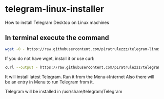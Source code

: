 # telegram-linux-installer
How to install Telegram Desktop on Linux machines

## In terminal execute the command

```bash
wget -O - https://raw.githubusercontent.com/p1ratrulezzz/telegram-linux-installer/master/telegram-installer.sh | bash
```

If you do not have wget, install it or use curl:


```bash
curl --output - https://raw.githubusercontent.com/p1ratrulezzz/telegram-linux-installer/master/telegram-installer.sh | bash
```

It will install latest Telegram. Run it from the Menu->Internet Also there will be an entry in Menu to run Telegram from it.

Telegram will be installed in /usr/share/telegram/Telegram
